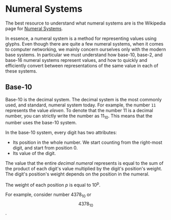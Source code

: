 # Numeral Systems

The best resource to understand what numeral systems are is the Wikipedia page for [Numeral Systems](https://en.wikipedia.org/wiki/Numeral_system).

In essence, a numeral system is a method for representing values using glyphs. Even though there are quite a few numeral systems, when it comes to computer networking, we mainly concern ourselves only with the modern base systems. In particular we must understand how base-10, base-2, and base-16 numeral systems represent values, and how to quickly and efficiently convert between representations of the same value in each of these systems.

## Base-10

Base-10 is the decimal system. The decimal system is the most commonly used, and standard, numeral system today. For example, the number `11` represents the value _eleven_. To denote that the number 11 is a decimal number, you can strictly write the number as 11<sub>10</sub>. This means that the number uses the base-10 system.

In the base-10 system, every digit has two attributes:

* Its position in the whole number. We start counting from the right-most digit, and start from position 0.
* Its value of the digit.

The value that the entire _decimal numeral_ represents is equal to the sum of the product of each digit's value multiplied by the digit's position's weight. The digit's position's weight depends on the position in the numeral.

The weight of each position _p_ is equal to 10<sup>p</sup>.

For example, consider number 4378<sub>10</sub> or $$ 4378_{10} $$.